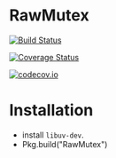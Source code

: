 # RawMutex

[![Build Status](https://travis-ci.org/vchuravy/RawMutex.jl.svg?branch=master)](https://travis-ci.org/vchuravy/RawMutex.jl)

[![Coverage Status](https://coveralls.io/repos/vchuravy/RawMutex.jl/badge.svg?branch=master&service=github)](https://coveralls.io/github/vchuravy/RawMutex.jl?branch=master)

[![codecov.io](http://codecov.io/github/vchuravy/RawMutex.jl/coverage.svg?branch=master)](http://codecov.io/github/vchuravy/RawMutex.jl?branch=master)

# Installation

- install `libuv-dev`. 
- Pkg.build("RawMutex")

